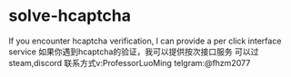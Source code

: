 # solve-hcaptcha
If you encounter hcaptcha verification, I can provide a per click interface service
如果你遇到hcaptcha的验证，我可以提供按次接口服务
可以过steam,discord
联系方式v:ProfessorLuoMing
telgram:@fhzm2077
